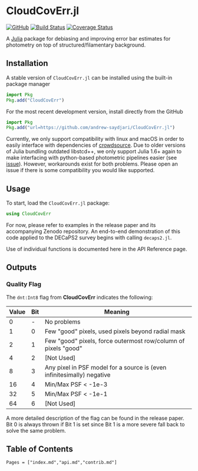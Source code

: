 # CloudCovErr.jl

[![GitHub](https://img.shields.io/badge/Code-GitHub-black.svg)](https://github.com/andrew-saydjari/CloudCovErr.jl)
[![Build Status](https://github.com/andrew-saydjari/CloudCovErr.jl/workflows/Unit%20test/badge.svg)](https://github.com/andrew-saydjari/CloudCovErr.jl/actions)
[![Coverage Status](https://codecov.io/github/andrew-saydjari/CloudCovErr.jl/coverage.svg?branch=main)](https://codecov.io/github/andrew-saydjari/CloudCovErr.jl?branch=main)

A [Julia](http://julialang.org) package for debiasing and improving error bar estimates for photometry on top of structured/filamentary background.

## Installation

A stable version of `CloudCovErr.jl` can be installed using the built-in package manager

```julia
import Pkg
Pkg.add("CloudCovErr")
```


For the most recent development version, install directly from the GitHub

```julia
import Pkg
Pkg.add("url=https://github.com/andrew-saydjari/CloudCovErr.jl")
```

Currently, we only support compatibility with linux and macOS in order to easily interface with dependencies of [crowdsource](https://github.com/schlafly/crowdsource). Due to older versions of Julia bundling outdated libstcd++, we only support Julia 1.6+ again to make interfacing with python-based photometric pipelines easier (see [issue](https://github.com/JuliaLang/julia/issues/34276)). However, workarounds exist for both problems. Please open an issue if there is some compatibility you would like supported.  

## Usage

To start, load the `CloudCovErr.jl` package:

```julia
using CloudCovErr
```

For now, please refer to examples in the release paper and its accompanying Zenodo repository. An end-to-end demonstration of this code applied to the DECaPS2 survey begins with calling `decaps2.jl`.

Use of individual functions is documented here in the API Reference page.

## Outputs

### Quality Flag

The `dnt:Int8` flag from **CloudCovErr** indicates the following:

| Value         | Bit         | Meaning     |
| ----------- | ----------- | ----------- |
| 0     | -     | No problems       |
| 1     | 0     | Few "good" pixels, used pixels beyond radial mask |
| 2     | 1     | Few "good" pixels, force outermost row/column of pixels "good" |
| 4     | 2     | [Not Used] |
| 8     | 3     | Any pixel in PSF model for a source is (even infinitesimally) negative |
| 16    | 4     | Min/Max PSF < -1e-3 |
| 32    | 5     | Min/Max PSF < -1e-1 |
| 64    | 6     | [Not Used] |

A more detailed description of the flag can be found in the release paper. Bit 0 is always thrown if Bit 1 is set since Bit 1 is a more severe fall back to solve the same problem.

## Table of Contents

```@contents
Pages = ["index.md","api.md","contrib.md"]
```
